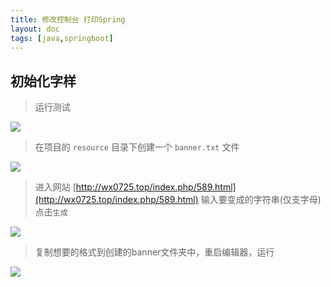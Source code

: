 ```yaml
---
title: 修改控制台 打印Spring
layout: doc
tags: [java,springboot]
---
```


## 初始化字样

> 运行测试

![](https://raw.githubusercontent.com/xing403/images-repo/main/assets/website/20220410150039.png)

> 在项目的 `resource` 目录下创建一个 `banner.txt` 文件

![](https://raw.githubusercontent.com/xing403/images-repo/main/assets/website/20220410151240.png)

> 进入网站  [http://wx0725.top/index.php/589.html](http://wx0725.top/index.php/589.html) 输入要变成的字符串(仅支字母) 点击`生成`

![](https://raw.githubusercontent.com/xing403/images-repo/main/assets/website/20220410151325.png)

> 复制想要的格式到创建的banner文件夹中，重启编辑器，运行

![](https://raw.githubusercontent.com/xing403/images-repo/main/assets/website/20220410151559.png)
